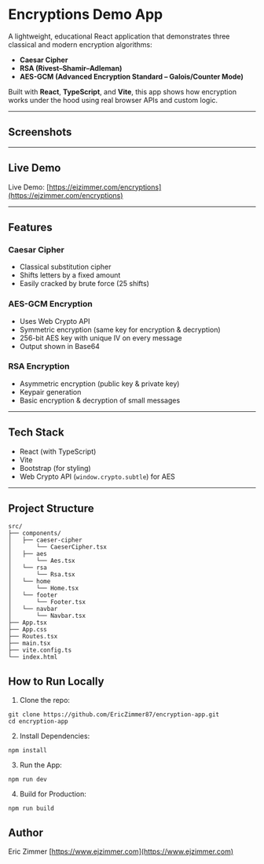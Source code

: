 # Encryptions Demo App

A lightweight, educational React application that demonstrates three classical and modern encryption algorithms:

- **Caesar Cipher**
- **RSA (Rivest–Shamir–Adleman)**
- **AES-GCM (Advanced Encryption Standard – Galois/Counter Mode)**

Built with **React**, **TypeScript**, and **Vite**, this app shows how encryption works under the hood using real browser APIs and custom logic.

---

## Screenshots

---

## Live Demo

Live Demo: [https://ejzimmer.com/encryptions](https://ejzimmer.com/encryptions)

---

## Features

### Caesar Cipher

- Classical substitution cipher
- Shifts letters by a fixed amount
- Easily cracked by brute force (25 shifts)

### AES-GCM Encryption

- Uses Web Crypto API
- Symmetric encryption (same key for encryption & decryption)
- 256-bit AES key with unique IV on every message
- Output shown in Base64

### RSA Encryption

- Asymmetric encryption (public key & private key)
- Keypair generation
- Basic encryption & decryption of small messages

---

## Tech Stack

- React (with TypeScript)
- Vite
- Bootstrap (for styling)
- Web Crypto API (`window.crypto.subtle`) for AES

---

## Project Structure

```text
src/
├── components/
│   ├── caeser-cipher
│       └── CaeserCipher.tsx
│   ├── aes
│       └── Aes.tsx
│   └── rsa
│       └── Rsa.tsx
│   └── home
│       └── Home.tsx
│   └── footer
│       └── Footer.tsx
│   └── navbar
│       └── Navbar.tsx
├── App.tsx
├── App.css
├── Routes.tsx
├── main.tsx
├── vite.config.ts
└── index.html
```

## How to Run Locally

1. Clone the repo:

```text
git clone https://github.com/EricZimmer87/encryption-app.git
cd encryption-app
```

2. Install Dependencies:

```text
npm install
```

3. Run the App:

```text
npm run dev
```

4. Build for Production:

```text
npm run build
```

## Author

Eric Zimmer [https://www.ejzimmer.com](https://www.ejzimmer.com)
